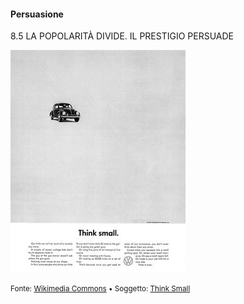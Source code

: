 #### Persuasione

<span class="tesi">8.5 LA POPOLARITÀ DIVIDE. IL PRESTIGIO PERSUADE</span>

![Think Small](../assets/images/Think_Small.jpg ':size=450x100%')

<small> Fonte: [Wikimedia Commons](https://en.wikipedia.org/wiki/File:Think_Small.jpg) • Soggetto: [Think Small](https://en.wikipedia.org/wiki/Think_Small)</small>
